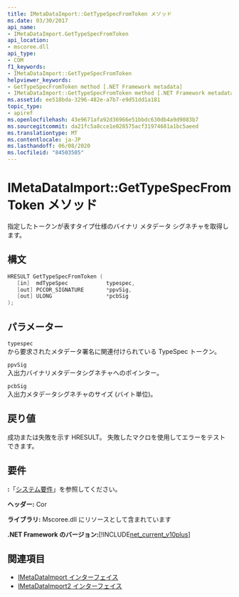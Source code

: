 ```yaml
---
title: IMetaDataImport::GetTypeSpecFromToken メソッド
ms.date: 03/30/2017
api_name:
- IMetaDataImport.GetTypeSpecFromToken
api_location:
- mscoree.dll
api_type:
- COM
f1_keywords:
- IMetaDataImport::GetTypeSpecFromToken
helpviewer_keywords:
- GetTypeSpecFromToken method [.NET Framework metadata]
- IMetaDataImport::GetTypeSpecFromToken method [.NET Framework metadata]
ms.assetid: ee518bda-3296-482e-a7b7-e9d51dd1a181
topic_type:
- apiref
ms.openlocfilehash: 43e9671afa92d36966e51bbdc630db4a9d9083b7
ms.sourcegitcommit: da21fc5a8cce1e028575acf31974681a1bc5aeed
ms.translationtype: MT
ms.contentlocale: ja-JP
ms.lasthandoff: 06/08/2020
ms.locfileid: "84503505"
---
```

# <a name="imetadataimportgettypespecfromtoken-method"></a>IMetaDataImport::GetTypeSpecFromToken メソッド
指定したトークンが表すタイプ仕様のバイナリ メタデータ シグネチャを取得します。  
  
## <a name="syntax"></a>構文  
  
```cpp  
HRESULT GetTypeSpecFromToken (
   [in]  mdTypeSpec            typespec,
   [out] PCCOR_SIGNATURE       *ppvSig,
   [out] ULONG                 *pcbSig  
);  
```  
  
## <a name="parameters"></a>パラメーター  
 `typespec`  
 から要求されたメタデータ署名に関連付けられている TypeSpec トークン。  
  
 `ppvSig`  
 入出力バイナリメタデータシグネチャへのポインター。  
  
 `pcbSig`  
 入出力メタデータシグネチャのサイズ (バイト単位)。  
  
## <a name="return-value"></a>戻り値  
 成功または失敗を示す HRESULT。 失敗したマクロを使用してエラーをテストできます。  
  
## <a name="requirements"></a>要件  
 **:**「[システム要件](../../get-started/system-requirements.md)」を参照してください。  
  
 **ヘッダー:** Cor  
  
 **ライブラリ:** Mscoree.dll にリソースとして含まれています  
  
 **.NET Framework のバージョン:**[!INCLUDE[net_current_v10plus](../../../../includes/net-current-v10plus-md.md)]  
  
## <a name="see-also"></a>関連項目

- [IMetaDataImport インターフェイス](imetadataimport-interface.md)
- [IMetaDataImport2 インターフェイス](imetadataimport2-interface.md)
